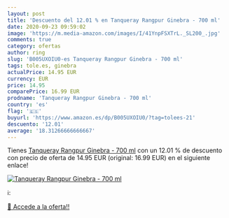 ```yaml
---
layout: post
title: 'Descuento del 12.01 % en Tanqueray Rangpur Ginebra - 700 ml'
date: 2020-09-23 09:59:02
image: 'https://m.media-amazon.com/images/I/41YnpFSXTrL._SL200_.jpg'
comments: true
category: ofertas
author: ring
slug: 'B005UXOIU0-es Tanqueray Rangpur Ginebra - 700 ml'
tags: tole.es, ginebra
actualPrice: 14.95 EUR
currency: EUR
price: 14.95
comparePrice: 16.99 EUR
prodname: 'Tanqueray Rangpur Ginebra - 700 ml'
country: 'es'
flag: '🇪🇸'
buyurl: 'https://www.amazon.es/dp/B005UXOIU0/?tag=tolees-21'
descuento: '12.01'
average: '18.31266666666667'
---
```


Tienes [Tanqueray Rangpur Ginebra - 700 ml](https://www.amazon.es/dp/B005UXOIU0/?tag=tolees-21) con un 12.01 % de descuento con precio de oferta de 14.95 EUR (original: 16.99 EUR) en el siguiente enlace!

[![Tanqueray Rangpur Ginebra - 700 ml](https://m.media-amazon.com/images/I/41YnpFSXTrL._SL200_.jpg)](https://www.amazon.es/dp/B005UXOIU0/?tag=tolees-21)

ℹ️:


[🛒 Accede a la oferta!!](https://www.amazon.es/dp/B005UXOIU0/?tag=tolees-21)
